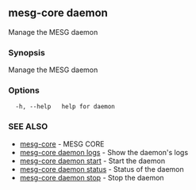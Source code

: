 ## mesg-core daemon

Manage the MESG daemon

### Synopsis

Manage the MESG daemon

### Options

```
  -h, --help   help for daemon
```

### SEE ALSO

* [mesg-core](mesg-core.md)	 - MESG CORE
* [mesg-core daemon logs](mesg-core_daemon_logs.md)	 - Show the daemon's logs
* [mesg-core daemon start](mesg-core_daemon_start.md)	 - Start the daemon
* [mesg-core daemon status](mesg-core_daemon_status.md)	 - Status of the daemon
* [mesg-core daemon stop](mesg-core_daemon_stop.md)	 - Stop the daemon

